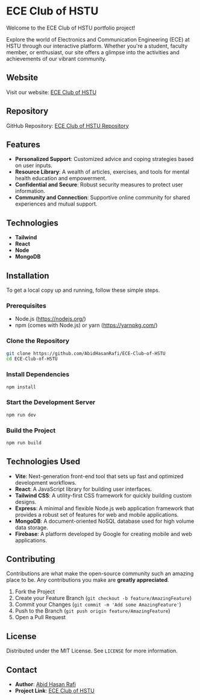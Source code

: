 # ECE Club of HSTU

Welcome to the ECE Club of HSTU portfolio project!

Explore the world of Electronics and Communication Engineering (ECE) at HSTU through our interactive platform. Whether you're a student, faculty member, or enthusiast, our site offers a glimpse into the activities and achievements of our vibrant community.

## Website

Visit our website: [ECE Club of HSTU](https://ece-club-of-hstu.web.app/)

## Repository

GitHub Repository: [ECE Club of HSTU Repository](https://github.com/AbidHasanRafi/ECE-Club-of-HSTU)

## Features

- **Personalized Support**: Customized advice and coping strategies based on user inputs.
- **Resource Library**: A wealth of articles, exercises, and tools for mental health education and empowerment.
- **Confidential and Secure**: Robust security measures to protect user information.
- **Community and Connection**: Supportive online community for shared experiences and mutual support.

## Technologies

- **Tailwind**
- **React**
- **Node**
- **MongoDB**

## Installation

To get a local copy up and running, follow these simple steps.

### Prerequisites

- Node.js (https://nodejs.org/)
- npm (comes with Node.js) or yarn (https://yarnpkg.com/)

### Clone the Repository

```bash
git clone https://github.com/AbidHasanRafi/ECE-Club-of-HSTU
cd ECE-Club-of-HSTU
```

### Install Dependencies

```bash
npm install
```

### Start the Development Server

```bash
npm run dev
```

### Build the Project

```bash
npm run build
```

## Technologies Used

- **Vite**: Next-generation front-end tool that sets up fast and optimized development workflows.
- **React**: A JavaScript library for building user interfaces.
- **Tailwind CSS**: A utility-first CSS framework for quickly building custom designs.
- **Express**: A minimal and flexible Node.js web application framework that provides a robust set of features for web and mobile applications.
- **MongoDB**: A document-oriented NoSQL database used for high volume data storage.
- **Firebase**: A platform developed by Google for creating mobile and web applications.

## Contributing

Contributions are what make the open-source community such an amazing place to be. Any contributions you make are **greatly appreciated**.

1. Fork the Project
2. Create your Feature Branch (`git checkout -b feature/AmazingFeature`)
3. Commit your Changes (`git commit -m 'Add some AmazingFeature'`)
4. Push to the Branch (`git push origin feature/AmazingFeature`)
5. Open a Pull Request

## License

Distributed under the MIT License. See `LICENSE` for more information.

## Contact

- **Author**: [Abid Hasan Rafi](https://github.com/AbidHasanRafi)
- **Project Link**: [ECE Club of HSTU](https://github.com/AbidHasanRafi/ECE-Club-of-HSTU)
